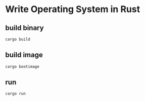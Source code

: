 # Write Operating System in Rust

## build binary

```sh
cargo build
```

## build image

```sh
cargo bootimage
```

## run

```sh
cargo run
```
